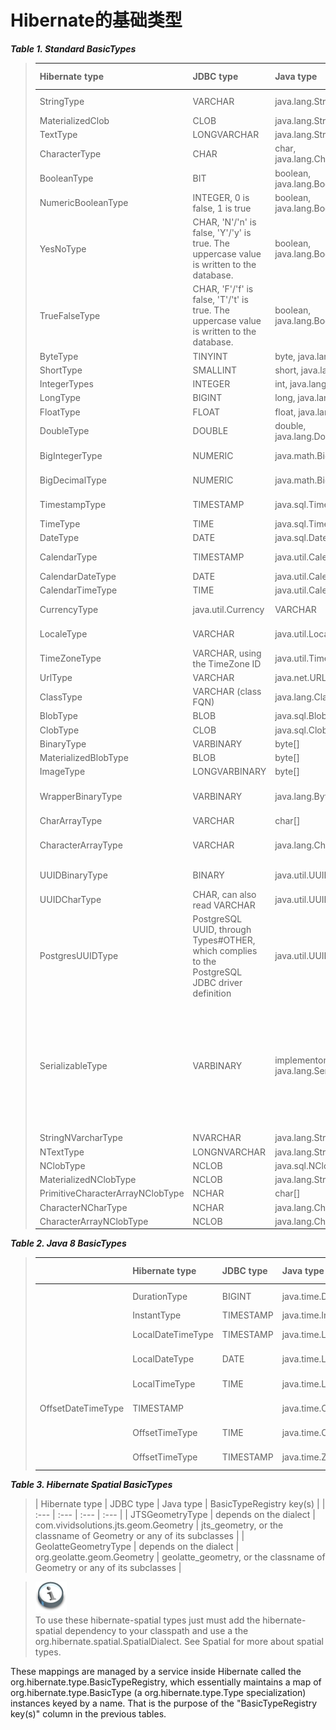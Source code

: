 # Hibernate的基础类型

_**Table 1. Standard BasicTypes**_

> | Hibernate type | JDBC type | Java type | BasicTypeRegistry key\(s\) |
> | :--- | :--- | :--- | :--- |
> | StringType | VARCHAR | java.lang.String | string, java.lang.String |
> | MaterializedClob | CLOB | java.lang.String | materialized\_clob |
> | TextType | LONGVARCHAR | java.lang.String | text |
> | CharacterType | CHAR | char, java.lang.Character | char, java.lang.Character |
> | BooleanType | BIT | boolean, java.lang.Boolean | boolean, java.lang.Boolean |
> | NumericBooleanType | INTEGER, 0 is false, 1 is true | boolean, java.lang.Boolean | numeric\_boolean |
> | YesNoType | CHAR, 'N'/'n' is false, 'Y'/'y' is true. The uppercase value is written to the database. | boolean, java.lang.Boolean | yes\_no |
> | TrueFalseType | CHAR, 'F'/'f' is false, 'T'/'t' is true. The uppercase value is written to the database. | boolean, java.lang.Boolean | true\_false |
> | ByteType | TINYINT | byte, java.lang.Byte | byte, java.lang.Byte |
> | ShortType | SMALLINT | short, java.lang.Short | short, java.lang.Short |
> | IntegerTypes | INTEGER | int, java.lang.Integer | int, java.lang.Integer |
> | LongType | BIGINT | long, java.lang.Long | long, java.lang.Long |
> | FloatType | FLOAT | float, java.lang.Float | float, java.lang.Float |
> | DoubleType | DOUBLE | double, java.lang.Double | double, java.lang.Double |
> | BigIntegerType | NUMERIC | java.math.BigInteger | big\_integer, java.math.BigInteger |
> | BigDecimalType | NUMERIC | java.math.BigDecimal | big\_decimal, java.math.bigDecimal |
> | TimestampType | TIMESTAMP | java.sql.Timestamp | timestamp, java.sql.Timestamp |
> | TimeType | TIME | java.sql.Time | time, java.sql.Time |
> | DateType | DATE | java.sql.Date | date, java.sql.Date |
> | CalendarType | TIMESTAMP | java.util.Calendar | calendar, java.util.Calendar |
> | CalendarDateType | DATE | java.util.Calendar | calendar\_date |
> | CalendarTimeType | TIME | java.util.Calendar | calendar\_time |
> | CurrencyType | java.util.Currency | VARCHAR | currency, java.util.Currency |
> | LocaleType | VARCHAR | java.util.Locale | locale, java.utility.locale |
> | TimeZoneType | VARCHAR, using the TimeZone ID | java.util.TimeZone | timezone, java.util.TimeZone |
> | UrlType | VARCHAR | java.net.URL | url, java.net.URL |
> | ClassType | VARCHAR \(class FQN\) | java.lang.Class | class, java.lang.Class |
> | BlobType | BLOB | java.sql.Blob | blob, java.sql.Blob |
> | ClobType | CLOB | java.sql.Clob | clob, java.sql.Clob |
> | BinaryType | VARBINARY | byte\[\] | binary, byte\[\] |
> | MaterializedBlobType | BLOB | byte\[\] | materized\_blob |
> | ImageType | LONGVARBINARY | byte\[\] | image |
> | WrapperBinaryType | VARBINARY | java.lang.Byte\[\] | wrapper-binary, Byte\[\], java.lang.Byte\[\] |
> | CharArrayType | VARCHAR | char\[\] | characters, char\[\] |
> | CharacterArrayType | VARCHAR | java.lang.Character\[\] | wrapper-characters, Character\[\], java.lang.Character\[\] |
> | UUIDBinaryType | BINARY | java.util.UUID | uuid-binary, java.util.UUID |
> | UUIDCharType | CHAR, can also read VARCHAR | java.util.UUID | uuid-char |
> | PostgresUUIDType | PostgreSQL UUID, through Types\#OTHER, which complies to the PostgreSQL JDBC driver definition | java.util.UUID | pg-uuid |
> | SerializableType | VARBINARY | implementors of java.lang.Serializable | Unlike the other value types, multiple instances of this type are registered. It is registered once under java.io.Serializable, and registered under the specific java.io.Serializable implementation class names. |
> | StringNVarcharType | NVARCHAR | java.lang.String | nstring |
> | NTextType | LONGNVARCHAR | java.lang.String | ntext |
> | NClobType | NCLOB | java.sql.NClob | nclob, java.sql.NClob |
> | MaterializedNClobType | NCLOB | java.lang.String | materialized\_nclob |
> | PrimitiveCharacterArrayNClobType | NCHAR | char\[\] | N/A |
> | CharacterNCharType | NCHAR | java.lang.Character | ncharacter |
> | CharacterArrayNClobType | NCLOB | java.lang.Character\[\] | N/A |

_**Table 2. Java 8 BasicTypes**_

> |  | Hibernate type | JDBC type | Java type | BasicTypeRegistry key\(s\) |
> | :--- | :--- | :--- | :--- | :--- |
> |  | DurationType | BIGINT | java.time.Duration | Duration, java.time.Duration |
> |  | InstantType | TIMESTAMP | java.time.Instant | Instant, java.time.Instant |
> |  | LocalDateTimeType | TIMESTAMP | java.time.LocalDateTime | LocalDateTime, java.time.LocalDateTime |
> |  | LocalDateType | DATE | java.time.LocalDate | LocalDate, java.time.LocalDate |
> |  | LocalTimeType | TIME | java.time.LocalTime | LocalTime, java.time.LocalTime |
> | OffsetDateTimeType | TIMESTAMP |  | java.time.OffsetDateTime | OffsetDateTime, java.time.OffsetDateTime |
> |  | OffsetTimeType | TIME | java.time.OffsetTime | OffsetTime, java.time.OffsetTime |
> |  | OffsetTimeType | TIMESTAMP | java.time.ZonedDateTime | ZonedDateTime, java.time.ZonedDateTime |

_**Table 3. Hibernate Spatial BasicTypes**_

>| Hibernate type | JDBC type | Java type | BasicTypeRegistry key\(s\) |
| :--- | :--- | :--- | :--- |
| JTSGeometryType | depends on the dialect | com.vividsolutions.jts.geom.Geometry | jts\_geometry, or the classname of Geometry or any of its subclasses |
| GeolatteGeometryType | depends on the dialect | org.geolatte.geom.Geometry | geolatte\_geometry, or the classname of Geometry or any of its subclasses |

> ![](/Book/images/org/hibernate/docbook/note.png)  
> To use these hibernate-spatial types just must add the hibernate-spatial dependency to your classpath and use a the org.hibernate.spatial.SpatialDialect. See Spatial for more about spatial types.

These mappings are managed by a service inside Hibernate called the org.hibernate.type.BasicTypeRegistry, which essentially maintains a map of org.hibernate.type.BasicType (a org.hibernate.type.Type specialization) instances keyed by a name. That is the purpose of the "BasicTypeRegistry key(s)" column in the previous tables.


